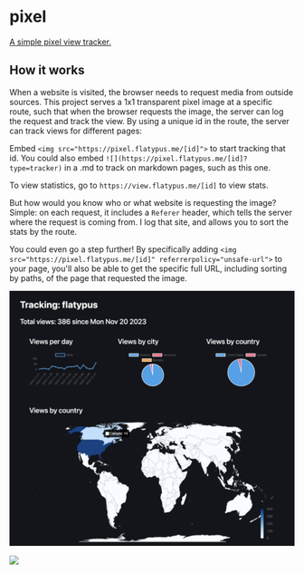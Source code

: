 # pixel

[A simple pixel view tracker.](https://view.flatypus.me)

## How it works

When a website is visited, the browser needs to request media from outside sources. This project serves a 1x1 transparent pixel image at a specific route, such that when the browser requests the image, the server can log the request and track the view. By using a unique id in the route, the server can track views for different pages:

Embed `<img src="https://pixel.flatypus.me/[id]">` to start tracking that id. You could also embed `![](https://pixel.flatypus.me/[id]?type=tracker)` in a .md to track on markdown pages, such as this one.

To view statistics, go to `https://view.flatypus.me/[id]` to view stats.

But how would you know who or what website is requesting the image? Simple: on each request, it includes a `Referer` header, which tells the server where the request is coming from. I log that site, and allows you to sort the stats by the route.

You could even go a step further! By specifically adding `<img src="https://pixel.flatypus.me/[id]" referrerpolicy="unsafe-url">` to your page, you'll also be able to get the specific full URL, including sorting by paths, of the page that requested the image.

![Example usage:](/images/example.png)

![](https://pixel.flatypus.me/a16be4b2-ae3b-40f7-a946-8c8eaf540670?type=tracker)
